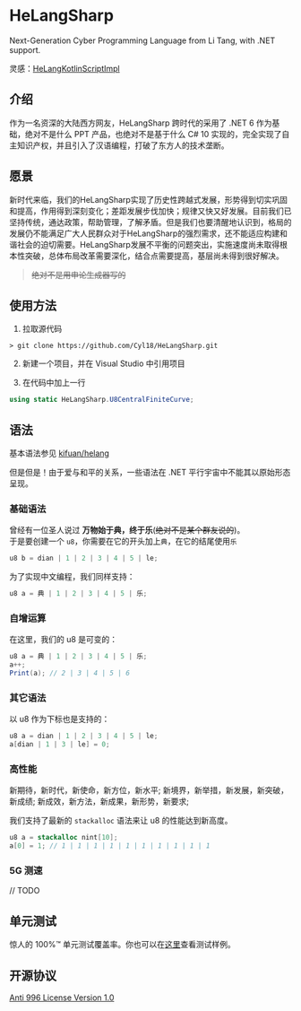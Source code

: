 # HeLangSharp
Next-Generation Cyber Programming Language from Li Tang, with .NET support.

灵感：[HeLangKotlinScriptImpl](https://github.com/shaokeyibb/HeLangKotlinScriptImpl)

## 介绍

作为一名资深的大陆西方网友，HeLangSharp 跨时代的采用了 .NET 6 作为基础，绝对不是什么 PPT 产品，也绝对不是基于什么 C# 10 实现的，完全实现了自主知识产权，并且引入了汉语编程，打破了东方人的技术垄断。

## 愿景

新时代来临，我们的HeLangSharp实现了历史性跨越式发展，形势得到切实巩固和提高，作用得到深刻变化；差距发展步伐加快；规律又快又好发展。目前我们已坚持传统，通达政策，帮助管理，了解矛盾。但是我们也要清醒地认识到，格局的发展仍不能满足广大人民群众对于HeLangSharp的强烈需求，还不能适应构建和谐社会的迫切需要。HeLangSharp发展不平衡的问题突出，实施速度尚未取得根本性突破，总体布局改革需要深化，结合点需要提高，基层尚未得到很好解决。

> ~~绝对不是用申论生成器写的~~

## 使用方法

1. 拉取源代码

```shell
> git clone https://github.com/Cyl18/HeLangSharp.git
```

2. 新建一个项目，并在 Visual Studio 中引用项目

3. 在代码中加上一行

```csharp
using static HeLangSharp.U8CentralFiniteCurve;
```

## 语法

基本语法参见 [kifuan/helang](https://github.com/kifuan/helang)

但是但是！由于爱与和平的关系，一些语法在 .NET 平行宇宙中不能其以原始形态呈现。

### 基础语法

曾经有一位圣人说过 **万物始于典，终于乐**(~~绝对不是某个群友说的~~)。  
于是要创建一个 `u8`，你需要在它的开头加上`典`，在它的结尾使用`乐`

```csharp
u8 b = dian | 1 | 2 | 3 | 4 | 5 | le;
```

为了实现中文编程，我们同样支持：

```csharp
u8 a = 典 | 1 | 2 | 3 | 4 | 5 | 乐;
```

### 自增运算

在这里，我们的 u8 是可变的：

```csharp
u8 a = 典 | 1 | 2 | 3 | 4 | 5 | 乐;
a++;
Print(a); // 2 | 3 | 4 | 5 | 6
```

### 其它语法

以 u8 作为下标也是支持的：

```csharp
u8 a = dian | 1 | 2 | 3 | 4 | 5 | le;
a[dian | 1 | 3 | le] = 0;

```

### 高性能

新期待，新时代，新使命，新方位，新水平;
新境界，新举措，新发展，新突破，新成绩;
新成效，新方法，新成果，新形势，新要求;

我们支持了最新的 `stackalloc` 语法来让 u8 的性能达到新高度。

```csharp
u8 a = stackalloc nint[10];
a[0] = 1; // 1 | 1 | 1 | 1 | 1 | 1 | 1 | 1 | 1 | 1
```

### 5G 测速

// TODO

## 单元测试

惊人的 100%™ 单元测试覆盖率。你也可以在[这里](https://github.com/Cyl18/HeLangSharp/blob/master/HeLangSharp.Tests/UnitTest1.cs)查看测试样例。

## 开源协议

[Anti 996 License Version 1.0](https://github.com/kattgu7/Anti-996-License)
